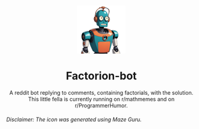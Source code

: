 <p align="center">
    <img alt="Factorion-Logo which looks like a robot from futurama" src=".github/image_no_bg.png" width="128px">
</p>

<h1 align="center"> Factorion-bot </h1>

<p align="center"> 
A reddit bot replying to comments, containing factorials, with the solution.  
This little fella is currently running on r/mathmemes and on r/ProgrammerHumor. 
</p>

###### Disclaimer: The icon was generated using Maze Guru.
